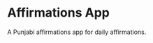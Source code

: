 Affirmations App 
================================

A Punjabi affirmations app for daily affirmations. 
